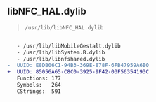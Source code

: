 ## libNFC_HAL.dylib

> `/usr/lib/libNFC_HAL.dylib`

```diff

   - /usr/lib/libMobileGestalt.dylib
   - /usr/lib/libSystem.B.dylib
   - /usr/lib/libnfshared.dylib
-  UUID: E8DB06C1-94B3-369E-878F-6FB47959A6B0
+  UUID: 85056A65-C8C0-3925-9F42-03F56354193C
   Functions: 177
   Symbols:   264
   CStrings:  591

```
